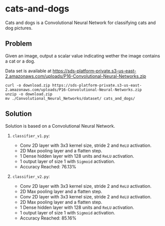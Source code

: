 # cats-and-dogs

Cats and dogs is a Convolutional Neural Network for classifying cats and dog pictures.

## Problem

Given an image, output a scalar value indicating wether the image contains a cat or a dog.

Data set is available at <https://sds-platform-private.s3-us-east-2.amazonaws.com/uploads/P16-Convolutional-Neural-Networks.zip>

```shell
curl -o download.zip https://sds-platform-private.s3-us-east-2.amazonaws.com/uploads/P16-Convolutional-Neural-Networks.zip
unzip -o download.zip
mv ./Convolutional_Neural_Networks/dataset/ cats_and_dogs/
```

## Solution

Solution is based on a Convolutional Neural Network.

1. `classifier_v1.py`:

    * Conv 2D layer with 3x3 kernel size, stride 2 and `ReLU` activation.
    * 2D Max pooling layer and a flatten step.
    * 1 Dense hidden layer with 128 units and `ReLU` activation.
    * 1 output layer of size 1 with `Sigmoid` activation.
    * Accuracy Reached: 76.13%

2. `classifier_v2.py`:

    * Conv 2D layer with 3x3 kernel size, stride 2 and `ReLU` activation.
    * 2D Max pooling layer and a flatten step.
    * Conv 2D layer with 3x3 kernel size, stride 2 and `ReLU` activation.
    * 2D Max pooling layer and a flatten step.
    * 1 Dense hidden layer with 128 units and `ReLU` activation.
    * 1 output layer of size 1 with `Sigmoid` activation.
    * Accuracy Reached: 85.16%
